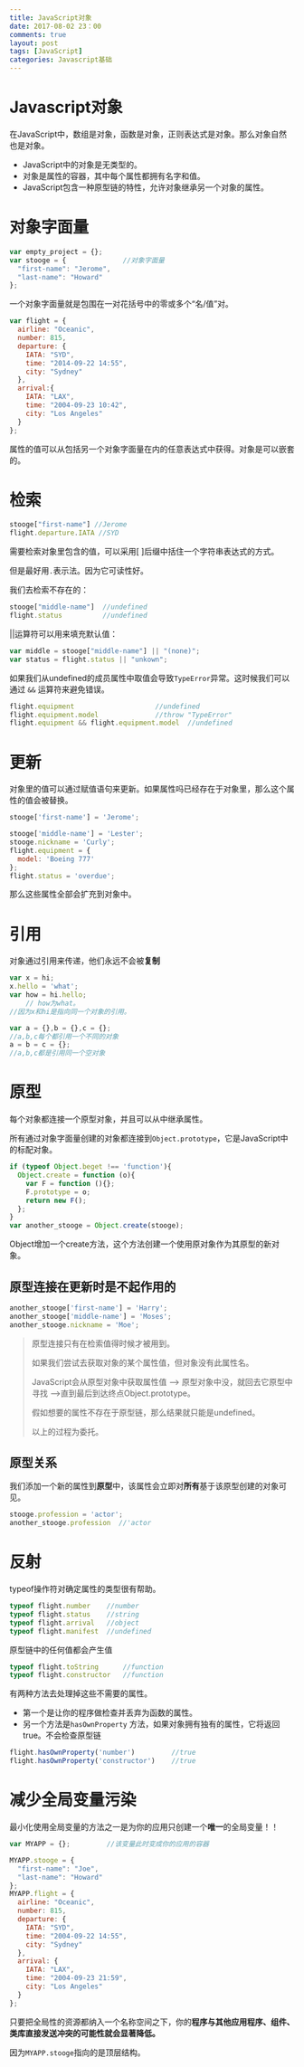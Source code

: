 ```yaml
---
title: JavaScript对象
date: 2017-08-02 23：00
comments: true
layout: post
tags: [JavaScript]
categories: Javascript基础
---
```


# Javascript对象

在JavaScript中，数组是对象，函数是对象，正则表达式是对象。那么对象自然也是对象。

- JavaScript中的对象是无类型的。
- 对象是属性的容器，其中每个属性都拥有名字和值。
- JavaScript包含一种原型链的特性，允许对象继承另一个对象的属性。

# 对象字面量

```JavaScript
var empty_project = {};
var stooge = {				//对象字面量
  "first-name": "Jerome",
  "last-name": "Howard"
};
```

<!--more-->

一个对象字面量就是包围在一对花括号中的零或多个“名/值”对。

```javascript
var flight = {
  airline: "Oceanic",
  number: 815,
  departure: {
    IATA: "SYD",
    time: "2014-09-22 14:55",
    city: "Sydney"
  },
  arrival:{
    IATA: "LAX",
    time: "2004-09-23 10:42",
    city: "Los Angeles"
  }
};
```

属性的值可以从包括另一个对象字面量在内的任意表达式中获得。对象是可以嵌套的。

# 检索

```javascript
stooge["first-name"] //Jerome
flight.departure.IATA //SYD
```

需要检索对象里包含的值，可以采用[ ]后缀中括住一个字符串表达式的方式。

但是最好用`.`表示法。因为它可读性好。

我们去检索不存在的：

```JavaScript
stooge["middle-name"]  //undefined
flight.status          //undefined
```

||运算符可以用来填充默认值：

```javascript
var middle = stooge["middle-name"] || "(none)";
var status = flight.status || "unkown";
```

如果我们从undefined的成员属性中取值会导致`TypeError`异常。这时候我们可以通过 `&&` 运算符来避免错误。

```Javascript
flight.equipment 					//undefined
flight.equipment.model				//throw "TypeError"
flight.equipment && flight.equipment.model 	//undefined
```

# 更新

对象里的值可以通过赋值语句来更新。如果属性吗已经存在于对象里，那么这个属性的值会被替换。

```JavaScript
stooge['first-name'] = 'Jerome';
```



```javascript
stooge['middle-name'] = 'Lester';
stooge.nickname = 'Curly';
flight.equipment = {
  model: 'Boeing 777'
};
flight.status = 'overdue';
```

那么这些属性全部会扩充到对象中。

# 引用

对象通过引用来传递，他们永远不会被**复制**

```javascript
var x = hi;
x.hello = 'what';
var how = hi.hello;
	// how为what。
//因为x和hi是指向同一个对象的引用。

var a = {},b = {},c = {};
//a,b,c每个都引用一个不同的对象
a = b = c = {};
//a,b,c都是引用同一个空对象
```

# 原型

每个对象都连接一个原型对象，并且可以从中继承属性。

所有通过对象字面量创建的对象都连接到`Object.prototype`，它是JavaScript中的标配对象。

```javascript
if (typeof Object.beget !== 'function'){
  Object.create = function (o){
    var F = function (){};
    F.prototype = o;
    return new F();
  };
}
var another_stooge = Object.create(stooge);
```

Object增加一个create方法，这个方法创建一个使用原对象作为其原型的新对象。

## 原型连接在更新时是不起作用的

```javascript
another_stooge['first-name'] = 'Harry';
another_stooge['middle-name'] = 'Moses';
another_stooge.nickname = 'Moe';
```

> 原型连接只有在检索值得时候才被用到。
>
> 如果我们尝试去获取对象的某个属性值，但对象没有此属性名。
>
> JavaScript会从原型对象中获取属性值  ——> 原型对象中没，就回去它原型中寻找 ——>直到最后到达终点Object.prototype。
>
> 假如想要的属性不存在于原型链，那么结果就只能是undefined。
>
> 以上的过程为委托。

## 原型关系

我们添加一个新的属性到**原型**中，该属性会立即对**所有**基于该原型创建的对象可见。

```javascript
stooge.profession = 'actor';
another_stooge.profession  //'actor
```

# 反射

typeof操作符对确定属性的类型很有帮助。

```javascript
typeof flight.number	//number
typeof flight.status 	//string
typeof flight.arrival 	//object
typeof flight.manifest 	//undefined
```



原型链中的任何值都会产生值

```javascript
typeof flight.toString		//function
typeof flight.constructor 	//function
```



有两种方法去处理掉这些不需要的属性。

- 第一个是让你的程序做检查并丢弃为函数的属性。
- 另一个方法是`hasOwnProperty` 方法，如果对象拥有独有的属性，它将返回true。不会检查原型链

```JavaScript
flight.hasOwnProperty('number')			//true
flight.hasOwnProperty('constructor')	//true
```



# 减少全局变量污染

最小化使用全局变量的方法之一是为你的应用只创建一个**唯一**的全局变量！！

```javascript
var MYAPP = {}; 		//该变量此时变成你的应用的容器

MYAPP.stooge = {
  "first-name": "Joe",
  "last-name": "Howard"
};
MYAPP.flight = {
  airline: "Oceanic",
  number: 815,
  departure: {
    IATA: "SYD",
    time: "2004-09-22 14:55",
    city: "Sydney"
  },
  arrival: {
    IATA: "LAX",
    time: "2004-09-23 21:59",
    city: "Los Angeles"
  }
};
```

只要把全局性的资源都纳入一个名称空间之下，你的**程序与其他应用程序、组件、类库直接发送冲突的可能性就会显著降低。**

因为`MYAPP.stooge`指向的是顶层结构。